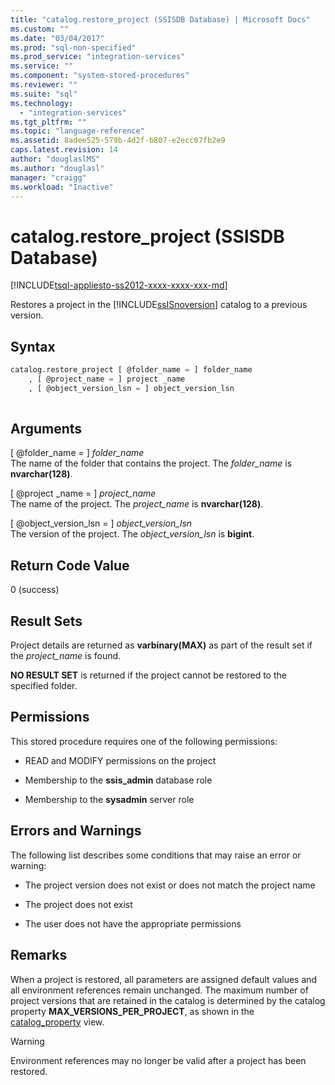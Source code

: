 ```yaml
---
title: "catalog.restore_project (SSISDB Database) | Microsoft Docs"
ms.custom: ""
ms.date: "03/04/2017"
ms.prod: "sql-non-specified"
ms.prod_service: "integration-services"
ms.service: ""
ms.component: "system-stored-procedures"
ms.reviewer: ""
ms.suite: "sql"
ms.technology: 
  - "integration-services"
ms.tgt_pltfrm: ""
ms.topic: "language-reference"
ms.assetid: 8adee525-579b-4d2f-b807-e2ecc07fb2e9
caps.latest.revision: 14
author: "douglaslMS"
ms.author: "douglasl"
manager: "craigg"
ms.workload: "Inactive"
---
```

# catalog.restore_project (SSISDB Database)
[!INCLUDE[tsql-appliesto-ss2012-xxxx-xxxx-xxx-md](../../includes/tsql-appliesto-ss2012-xxxx-xxxx-xxx-md.md)]

  Restores a project in the [!INCLUDE[ssISnoversion](../../includes/ssisnoversion-md.md)] catalog to a previous version.  
  
## Syntax  
  
```sql  
catalog.restore_project [ @folder_name = ] folder_name  
    , [ @project_name = ] project _name  
    , [ @object_version_lsn = ] object_version_lsn  
  
```  
  
## Arguments  
 [ @folder_name = ] *folder_name*  
 The name of the folder that contains the project. The *folder_name* is **nvarchar(128)**.  
  
 [ @project _name = ] *project_name*  
 The name of the project. The *project_name* is **nvarchar(128)**.  
  
 [ @object_version_lsn = ] *object_version_lsn*  
 The version of the project. The *object_version_lsn* is **bigint**.  
  
## Return Code Value  
 0 (success)  
  
## Result Sets  
 Project details are returned as **varbinary(MAX)** as part of the result set if the *project_name* is found.  
  
 **NO RESULT SET** is returned if the project cannot be restored to the specified folder.  
  
## Permissions  
 This stored procedure requires one of the following permissions:  
  
-   READ and MODIFY permissions on the project  
  
-   Membership to the **ssis_admin** database role  
  
-   Membership to the **sysadmin** server role  
  
## Errors and Warnings  
 The following list describes some conditions that may raise an error or warning:  
  
-   The project version does not exist or does not match the project name  
  
-   The project does not exist  
  
-   The user does not have the appropriate permissions  
  
## Remarks  
 When a project is restored, all parameters are assigned default values and all environment references remain unchanged. The maximum number of project versions that are retained in the catalog is determined by the catalog property **MAX_VERSIONS_PER_PROJECT**, as shown in the [catalog_property](../../integration-services/system-views/catalog-catalog-properties-ssisdb-database.md) view.  
  
> [!WARNING]  
>  Environment references may no longer be valid after a project has been restored.  
  
  
